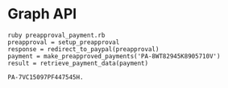 # Graph API

    ruby preapproval_payment.rb
    preapproval = setup_preapproval
    response = redirect_to_paypal(preapproval)
    payment = make_preapproved_payments('PA-8WT82945K8905710V')
    result = retrieve_payment_data(payment)

    PA-7VC15097PF447545H.